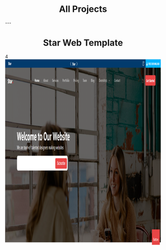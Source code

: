 <h1 align="center">All Projects</h1>
---

<h1 align="center">Star Web Template</h1>4

<img src="./star.png" alt="book keeper" width="600" height="600">
